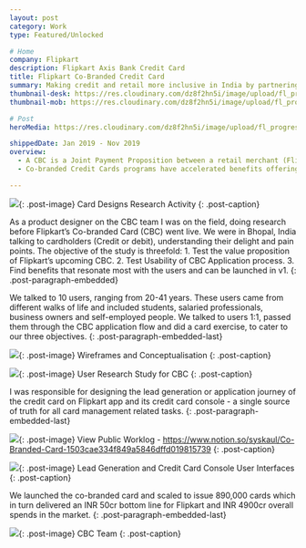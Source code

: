 ```yaml
---
layout: post
category: Work
type: Featured/Unlocked

# Home
company: Flipkart
description: Flipkart Axis Bank Credit Card
title: Flipkart Co-Branded Credit Card
summary: Making credit and retail more inclusive in India by partnering with Axis Bank and Mastercard to launch a co-branded credit card.
thumbnail-desk: https://res.cloudinary.com/dz8f2hn5i/image/upload/fl_progressive/v1582746684/CBC/Thumbnail_-_2_k7culg.png
thumbnail-mob: https://res.cloudinary.com/dz8f2hn5i/image/upload/fl_progressive/v1582983884/CBC/Thumbnail_-_1-2_fkloid.png

# Post
heroMedia: https://res.cloudinary.com/dz8f2hn5i/image/upload/fl_progressive/v1582746684/CBC/Thumbnail_-_2_k7culg.png

shippedDate: Jan 2019 - Nov 2019
overview:
  - A CBC is a Joint Payment Proposition between a retail merchant (Flipkart), bank (Axis Bank) and a card network (Mastercard, Visa etc.) 
  - Co-branded Credit Cards programs have accelerated benefits offering the card (on the earn side, burn side or both) and is a widely used tool to drive loyalty and repeat purchases. One can earn reward points with each purchase you make, big or small. In the Flipkart CBC, Rewards = Cash back directly subtracted from your bill amount at every month.

---
```


<img src="https://res.cloudinary.com/dz8f2hn5i/image/upload/fl_progressive/v1582746694/CBC/cards_j4abtq.jpg">{: .post-image}
Card Designs Research Activity
{: .post-caption}

As a product designer on the CBC team I was on the field, doing research before Flipkart’s Co-branded Card (CBC) went live. We were in Bhopal, India talking to cardholders (Credit or debit), understanding their delight and pain points. ​The objective of the study is threefold: 1. Test the value proposition of Flipkart’s upcoming CBC. 2. Test Usability of CBC Application process. 3. Find benefits that resonate most with the users and can be launched in v1.​ 
{: .post-paragraph-embedded}

We talked to 10 users, ranging from 20-41 years. These users came from different walks of life and included students, salaried professionals, business owners and self-employed people. We talked to users 1:1, passed them through the CBC application flow and did a card exercise, to cater to our three objectives.
{: .post-paragraph-embedded-last}

<img src="https://res.cloudinary.com/dz8f2hn5i/image/upload/fl_progressive/v1582746695/CBC/3_aqtpln.png">{: .post-image}
Wireframes and Conceptualisation
{: .post-caption}

<img src="https://res.cloudinary.com/dz8f2hn5i/image/upload/fl_progressive/v1582746695/CBC/collage-cbc_pfzbjs.png">{: .post-image}
User Research Study for CBC
{: .post-caption}

I was responsible for designing the lead generation or application journey of the credit card on Flipkart app and its credit card console - a single source of truth for all card management related tasks.
{: .post-paragraph-embedded-last}

<img src="https://res.cloudinary.com/dz8f2hn5i/image/upload/v1644298833/CBC-2_mlvhzr.png">{: .post-image}
View Public Worklog - https://www.notion.so/syskaul/Co-Branded-Card-1503cae334f849a5846dffd019815739
{: .post-caption}

<img src="https://res.cloudinary.com/dz8f2hn5i/image/upload/v1644298832/CBC-1_c5etph.png">{: .post-image}
Lead Generation and Credit Card Console User Interfaces
{: .post-caption}

We launched the co-branded card and scaled to issue 890,000 cards which in turn delivered an INR 50cr bottom line for Flipkart and INR 4900cr overall spends in the market. 
{: .post-paragraph-embedded-last}

<img src="https://res.cloudinary.com/dz8f2hn5i/image/upload/fl_progressive/v1582746695/CBC/IMG_0429_beuq7z.jpg">{: .post-image}
CBC Team
{: .post-caption}

